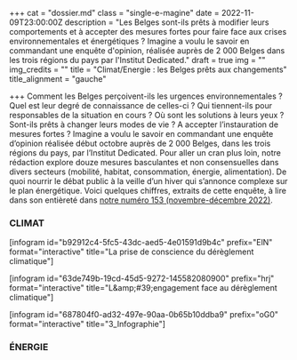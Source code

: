 +++
cat = "dossier.md"
class = "single-e-magine"
date = 2022-11-09T23:00:00Z
description = "Les Belges sont-ils prêts à modifier leurs comportements et à accepter des mesures fortes pour faire face aux crises environnementales et énergétiques ? Imagine a voulu le savoir en commandant une enquête d'opinion, réalisée auprès de 2 000 Belges dans les trois régions du pays par l'Institut Dedicated."
draft = true
img = ""
img_credits = ""
title = "Climat/Energie : les Belges prêts aux changements"
title_alignment = "gauche"

+++
Comment les Belges perçoivent-ils les urgences environnementales ? Quel est leur degré de connaissance de celles-ci ? Qui tiennent-ils pour responsables de la situation en cours ? Où sont les solutions à leurs yeux ? Sont-ils prêts à changer leurs modes de vie ? A accepter l’instauration de mesures fortes ? Imagine a voulu le savoir en commandant une enquête d’opinion réalisée début octobre auprès de 2 000 Belges, dans les trois régions du pays, par l’Institut Dedicated. Pour aller un cran plus loin, notre rédaction explore douze mesures basculantes et non consensuelles dans divers secteurs (mobilité, habitat, consommation, énergie, alimentation). De quoi nourrir le débat public à la veille d’un hiver qui s’annonce complexe sur le plan énergétique. Voici quelques chiffres, extraits de cette enquête, à lire dans son entièreté dans [notre numéro 153 (novembre-décembre 2022)](https://kiosque.imagine-magazine.com/).

### **CLIMAT**

\[infogram id="b92912c4-5fc5-43dc-aed5-4e01591d9b4c" prefix="ElN" format="interactive" title="La prise de conscience du dérèglement climatique"\]

\[infogram id="63de749b-19cd-45d5-9272-145582080900" prefix="hrj" format="interactive" title="L&amp;amp;#39;engagement face au dérèglement climatique"\]

\[infogram id="687804f0-ad32-497e-90aa-0b65b10ddba9" prefix="oG0" format="interactive" title="3_Infographie"\]

### **ÉNERGIE**